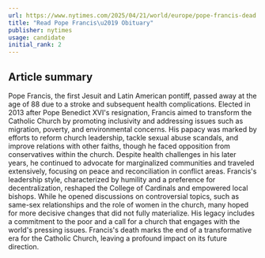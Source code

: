 ```yaml
---
url: https://www.nytimes.com/2025/04/21/world/europe/pope-francis-dead.html
title: "Read Pope Francis\u2019 Obituary"
publisher: nytimes
usage: candidate
initial_rank: 2
---
```

## Article summary
Pope Francis, the first Jesuit and Latin American pontiff, passed away at the age of 88 due to a stroke and subsequent health complications. Elected in 2013 after Pope Benedict XVI's resignation, Francis aimed to transform the Catholic Church by promoting inclusivity and addressing issues such as migration, poverty, and environmental concerns. His papacy was marked by efforts to reform church leadership, tackle sexual abuse scandals, and improve relations with other faiths, though he faced opposition from conservatives within the church. Despite health challenges in his later years, he continued to advocate for marginalized communities and traveled extensively, focusing on peace and reconciliation in conflict areas. Francis's leadership style, characterized by humility and a preference for decentralization, reshaped the College of Cardinals and empowered local bishops. While he opened discussions on controversial topics, such as same-sex relationships and the role of women in the church, many hoped for more decisive changes that did not fully materialize. His legacy includes a commitment to the poor and a call for a church that engages with the world's pressing issues. Francis's death marks the end of a transformative era for the Catholic Church, leaving a profound impact on its future direction.
